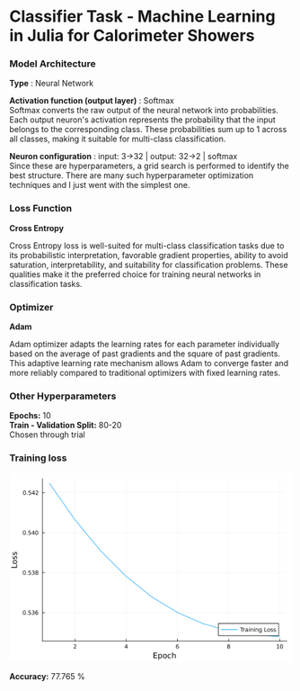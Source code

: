 # Classifier Task - Machine Learning in Julia for Calorimeter Showers

### Model Architecture  
**Type** : Neural Network  
 
**Activation function (output layer)** : Softmax  
Softmax converts the raw output of the neural network into probabilities. Each output neuron's activation represents the probability that the input belongs to the corresponding class. These probabilities sum up to 1 across all classes, making it suitable for multi-class classification.  

**Neuron configuration** : input: 3->32 | output: 32->2 | softmax  
Since these are hyperparameters, a grid search is performed to identify the best structure. There are many such hyperparameter optimization techniques and I just went with the simplest one.  

### Loss Function  
**Cross Entropy**  

Cross Entropy loss is well-suited for multi-class classification tasks due to its probabilistic interpretation, favorable gradient properties, ability to avoid saturation, interpretability, and suitability for classification problems. These qualities make it the preferred choice for training neural networks in classification tasks.

### Optimizer  
**Adam**  

Adam optimizer adapts the learning rates for each parameter individually based on the average of past gradients and the square of past gradients. This adaptive learning rate mechanism allows Adam to converge faster and more reliably compared to traditional optimizers with fixed learning rates.

### Other Hyperparameters  
**Epochs:** 10  
**Train - Validation Split:** 80-20   
Chosen through trial  

### Training loss  
![](https://raw.githubusercontent.com/sanjay-thiyagarajan/juliahep-evaluation/main/training_loss_plot.png)  

**Accuracy:** 77.765 %
